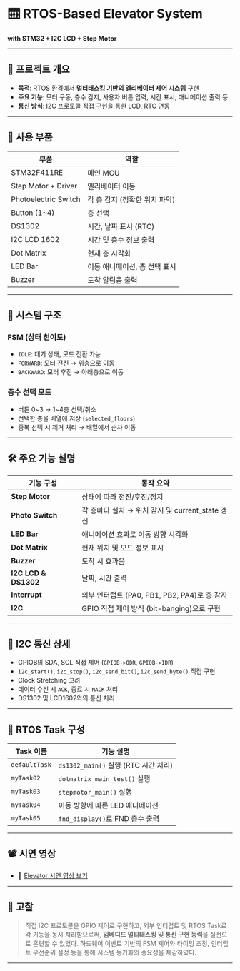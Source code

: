 # 🛗 RTOS-Based Elevator System  
**with STM32 + I2C LCD + Step Motor**  

---

## 📌 프로젝트 개요

- **목적**: RTOS 환경에서 **멀티태스킹 기반의 엘리베이터 제어 시스템** 구현
- **주요 기능**: 모터 구동, 층수 감지, 사용자 버튼 입력, 시간 표시, 애니메이션 출력 등
- **통신 방식**: I2C 프로토콜 직접 구현을 통한 LCD, RTC 연동

---

## 🔧 사용 부품

| 부품                     | 역할                             |
|--------------------------|----------------------------------|
| STM32F411RE              | 메인 MCU                         |
| Step Motor + Driver      | 엘리베이터 이동                  |
| Photoelectric Switch     | 각 층 감지 (정확한 위치 파악)   |
| Button (1~4)             | 층 선택                          |
| DS1302                   | 시간, 날짜 표시 (RTC)           |
| I2C LCD 1602             | 시간 및 층수 정보 출력          |
| Dot Matrix               | 현재 층 시각화                  |
| LED Bar                  | 이동 애니메이션, 층 선택 표시   |
| Buzzer                   | 도착 알림음 출력                |

---

## 🧠 시스템 구조

### FSM (상태 천이도)
- `IDLE`: 대기 상태, 모드 전환 가능
- `FORWARD`: 모터 전진 → 위층으로 이동
- `BACKWARD`: 모터 후진 → 아래층으로 이동

### 층수 선택 모드
- 버튼 0~3 → 1~4층 선택/취소
- 선택한 층을 배열에 저장 (`selected_floors`)
- 중복 선택 시 제거 처리 → 배열에서 순차 이동

---

## 🛠 주요 기능 설명

| 기능 구성              | 동작 요약 |
|------------------------|-----------|
| **Step Motor**         | 상태에 따라 전진/후진/정지 |
| **Photo Switch**       | 각 층마다 설치 → 위치 감지 및 current_state 갱신 |
| **LED Bar**            | 애니메이션 효과로 이동 방향 시각화 |
| **Dot Matrix**         | 현재 위치 및 모드 정보 표시 |
| **Buzzer**             | 도착 시 효과음 |
| **I2C LCD & DS1302**   | 날짜, 시간 출력 |
| **Interrupt**          | 외부 인터럽트 (PA0, PB1, PB2, PA4)로 층 감지 |
| **I2C**                | GPIO 직접 제어 방식 (bit-banging)으로 구현 |

---

## 🔄 I2C 통신 상세

- GPIOB의 SDA, SCL 직접 제어 (`GPIOB->ODR`, `GPIOB->IDR`)
- `i2c_start()`, `i2c_stop()`, `i2c_send_bit()`, `i2c_send_byte()` 직접 구현
- Clock Stretching 고려
- 데이터 수신 시 `ACK`, 종료 시 `NACK` 처리
- DS1302 및 LCD1602와의 통신 처리

---

## 🧵 RTOS Task 구성

| Task 이름        | 기능 설명 |
|------------------|------------|
| `defaultTask`    | `ds1302_main()` 실행 (RTC 시간 처리) |
| `myTask02`       | `dotmatrix_main_test()` 실행 |
| `myTask03`       | `stepmotor_main()` 실행 |
| `myTask04`       | 이동 방향에 따른 LED 애니메이션 |
| `myTask05`       | `fnd_display()`로 FND 층수 출력 |

---

## 📽 시연 영상

- 🔗 [Elevator 시연 영상 보기](https://youtube.com/shorts/RyurffD4WDc)

---

## 🧠 고찰

> 직접 I2C 프로토콜을 GPIO 제어로 구현하고, 외부 인터럽트 및 RTOS Task로 각 기능을 동시 처리함으로써, **임베디드 멀티태스킹 및 통신 구현 능력**을 실전으로 훈련할 수 있었다. 하드웨어 이벤트 기반의 FSM 제어와 타이밍 조정, 인터럽트 우선순위 설정 등을 통해 시스템 동기화의 중요성을 체감하였다.

---
